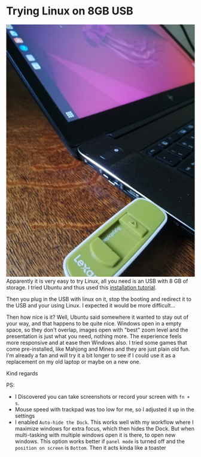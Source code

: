 # Trying Linux on 8GB USB
![linux_on_usb](https://raw.githubusercontent.com/boukew99/boukew99.github.io/main/IMG_20220505_193314.jpg)
Apparently it is very easy to try Linux, all you need is an USB with 8 GB of storage. I tried Ubuntu and thus used this [installation tutorial](https://ubuntu.com/tutorials/install-ubuntu-desktop#1-overview).

Then you plug in the USB with linux on it, stop the booting and redirect it to the USB and your using Linux. I expected it would be more difficult... 

Then how nice is it? Well, Ubuntu said somewhere it wanted to stay out of your way, and that happens to be quite nice. Windows open in a empty space, so they don't overlap, images open with "best" zoom level and the presentation is just what you need, nothing more. The experience feels more responsive and at ease then Windows also. I tried some games that come pre-installed, like Mahjong and Mines and they are just plain old fun. I'm already a fan and will try it a bit longer to see if I could use it as a replacement on my old laptop or maybe on a new one.

Kind regards

PS:
- I Discovered you can take screenshots or record your screen with `fn + s`.
- Mouse speed with trackpad was too low for me, so I adjusted it up in the settings
- I enabled `Auto-hide the Dock`. This works well with my workflow where I maximize windows for extra focus, which then hides the Dock. But when multi-tasking with multiple windows open it is there, to open new windows. This option works better if `panel mode` is turned off and the `position on screen` is `Bottom`. Then it acts kinda like a toaster
